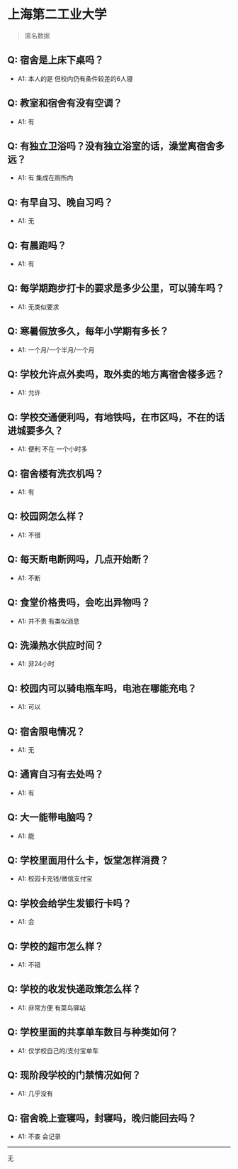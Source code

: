 # 上海第二工业大学
> 匿名数据
## Q: 宿舍是上床下桌吗？
- A1: 本人的是 但校内仍有条件较差的6人寝
## Q: 教室和宿舍有没有空调？
- A1: 有
## Q: 有独立卫浴吗？没有独立浴室的话，澡堂离宿舍多远？
- A1: 有 集成在厕所内
## Q: 有早自习、晚自习吗？
- A1: 无
## Q: 有晨跑吗？
- A1: 有
## Q: 每学期跑步打卡的要求是多少公里，可以骑车吗？
- A1: 无类似要求
## Q: 寒暑假放多久，每年小学期有多长？
- A1: 一个月/一个半月/一个月
## Q: 学校允许点外卖吗，取外卖的地方离宿舍楼多远？
- A1: 允许
## Q: 学校交通便利吗，有地铁吗，在市区吗，不在的话进城要多久？
- A1: 便利 不在 一个小时多
## Q: 宿舍楼有洗衣机吗？
- A1: 有
## Q: 校园网怎么样？
- A1: 不错
## Q: 每天断电断网吗，几点开始断？
- A1: 不断
## Q: 食堂价格贵吗，会吃出异物吗？
- A1: 并不贵 有类似消息
## Q: 洗澡热水供应时间？
- A1: 非24小时
## Q: 校园内可以骑电瓶车吗，电池在哪能充电？
- A1: 可以
## Q: 宿舍限电情况？
- A1: 无
## Q: 通宵自习有去处吗？
- A1: 有
## Q: 大一能带电脑吗？
- A1: 能
## Q: 学校里面用什么卡，饭堂怎样消费？
- A1: 校园卡充钱/微信支付宝
## Q: 学校会给学生发银行卡吗？
- A1: 会
## Q: 学校的超市怎么样？
- A1: 不错
## Q: 学校的收发快递政策怎么样？
- A1: 非常方便 有菜鸟驿站
## Q: 学校里面的共享单车数目与种类如何？
- A1: 仅学校自己的/支付宝单车
## Q: 现阶段学校的门禁情况如何？
- A1: 几乎没有
## Q: 宿舍晚上查寝吗，封寝吗，晚归能回去吗？
- A1: 不查 会记录
***
无